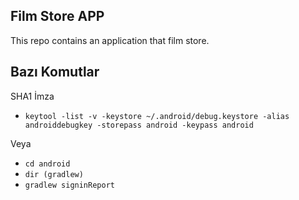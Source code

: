 ## Film Store APP

This repo contains an application that film store.

## Bazı Komutlar
SHA1 İmza
* ```keytool -list -v -keystore ~/.android/debug.keystore -alias androiddebugkey -storepass android -keypass android```

Veya 

* ```cd android```
* ```dir (gradlew)```
* ```gradlew signinReport```
